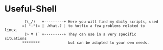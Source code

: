# Useful-Shell
~~~~~~~~~~~~~~~~~~~~~~~~~~~~~~~~~~~~~~~~~~~~~~~~~~~~~~~~~~~~~~~~~~~~~~~~~~~
         (\_/)   +---------+ Here you will find my daily scripts, used     
        =( °-°)= | .What.? | to hotfix a few problems related to linux.    
         (> ¥ )´ +---------+ They can use in a very specific situations    
        ********             but can be adapted to your own needs.         
~~~~~~~~~~~~~~~~~~~~~~~~~~~~~~~~~~~~~~~~~~~~~~~~~~~~~~~~~~~~~~~~~~~~~~~~~~~
